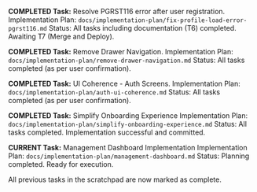 **COMPLETED Task:** Resolve PGRST116 error after user registration.
Implementation Plan: `docs/implementation-plan/fix-profile-load-error-pgrst116.md`
Status: All tasks including documentation (T6) completed. Awaiting T7 (Merge and Deploy).

**COMPLETED Task:** Remove Drawer Navigation.
Implementation Plan: `docs/implementation-plan/remove-drawer-navigation.md`
Status: All tasks completed (as per user confirmation).

**COMPLETED Task:** UI Coherence - Auth Screens.
Implementation Plan: `docs/implementation-plan/auth-ui-coherence.md`
Status: All tasks completed (as per user confirmation).

**COMPLETED Task:** Simplify Onboarding Experience
Implementation Plan: `docs/implementation-plan/simplify-onboarding-experience.md`
Status: All tasks completed. Implementation successful and committed.

**CURRENT Task:** Management Dashboard Implementation
Implementation Plan: `docs/implementation-plan/management-dashboard.md`
Status: Planning completed. Ready for execution.

All previous tasks in the scratchpad are now marked as complete.
<!-- Add new task references above this line -->
